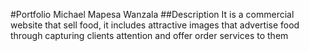 #Portfolio
Michael Mapesa Wanzala
##Description
It is a commercial website that sell food, it includes attractive images that advertise food through capturing clients attention and offer order services to them
